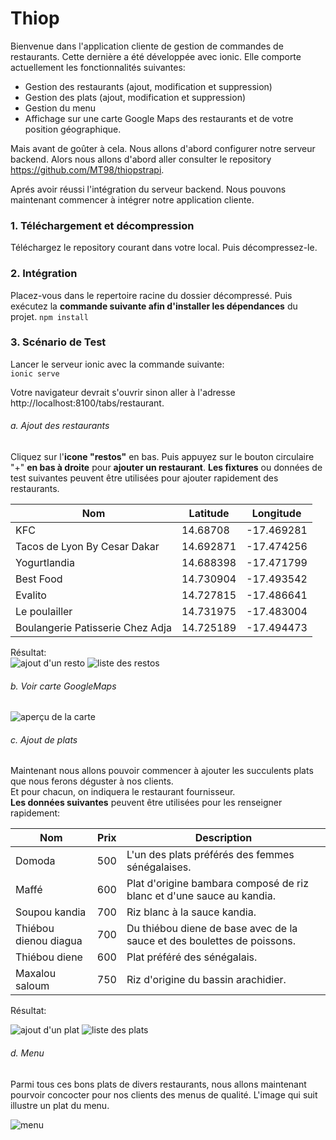 # Thiop    

Bienvenue dans l'application cliente de gestion de commandes de restaurants. Cette dernière a été développée avec ionic. Elle comporte actuellement les fonctionnalités suivantes:    
* Gestion des restaurants (ajout, modification et suppression)
* Gestion des plats (ajout, modification et suppression)
* Gestion du menu
* Affichage sur une carte Google Maps des restaurants et de votre position géographique.

Mais avant de goûter à cela. Nous allons d'abord configurer notre serveur backend. Alors nous allons d'abord aller consulter le repository https://github.com/MT98/thiopstrapi. 

Aprés avoir réussi l'intégration du serveur backend. Nous pouvons maintenant commencer à intégrer notre application cliente.

### 1. Téléchargement et décompression    
Téléchargez le repository courant dans votre local. Puis décompressez-le.    

### 2. Intégration
Placez-vous dans le repertoire racine du dossier décompressé. Puis exécutez la **commande suivante afin d'installer les dépendances** du projet. 
```npm install```    
    
### 3. Scénario de Test
Lancer le serveur ionic avec la commande suivante:    
```ionic serve```    
    
Votre navigateur devrait s'ouvrir sinon aller à l'adresse http://localhost:8100/tabs/restaurant.    
 
###### a. Ajout des restaurants    
Cliquez sur l'**icone "restos"** en bas. Puis appuyez sur le bouton circulaire "+" **en bas à droite** pour **ajouter un restaurant**. 
**Les fixtures** ou données de test suivantes peuvent être utilisées pour ajouter rapidement des restaurants.    

Nom  |  Latitude  |  Longitude
---  |  -------   |  ---------
KFC | 14.68708 | -17.469281
Tacos de Lyon By Cesar Dakar | 14.692871 | -17.474256
Yogurtlandia | 14.688398 | -17.471799
Best Food | 14.730904 | -17.493542
Evalito | 14.727815 | -17.486641
Le poulailler | 14.731975 | -17.483004
Boulangerie Patisserie Chez Adja | 14.725189 | -17.494473    
    
    
Résultat:    
![ajout d'un resto](https://drive.google.com/uc?id=1vMVRxsgZblhJCm-gFmt0Wj8KsPIskqzU)   ![liste des restos](https://drive.google.com/uc?id=1fsppPIGKFEpduQeFcxZMxlMMAmfPGDro)    
    
###### b. Voir carte GoogleMaps    

![aperçu de la carte](https://drive.google.com/uc?id=14j3SN8HAMxFpkk4Wzg8lAo7nb_VNRpFJ)    
    
###### c. Ajout de plats
Maintenant nous allons pouvoir commencer à ajouter les succulents plats que nous ferons déguster à nos clients.    
Et pour chacun, on indiquera le restaurant fournisseur.    
**Les données suivantes** peuvent être utilisées pour les renseigner rapidement:    
    
Nom  |  Prix  |  Description
---- | ------ | ------------
Domoda  |  500  |  L'un des plats préférés des femmes sénégalaises.
Maffé  |  600  |  Plat d'origine bambara composé de riz blanc et d'une sauce au kandia.
Soupou kandia  |  700  |  Riz blanc à la sauce kandia.
Thiébou dienou diagua  |  700  |  Du thiébou diene de base avec de la sauce et des boulettes de poissons.
Thiébou diene  |  600  |  Plat préféré des sénégalais.
Maxalou saloum  |  750  |  Riz d'origine du bassin arachidier.    
    
Résultat:    
    
![ajout d'un plat](https://drive.google.com/uc?id=1SNZ38E45JYXy6-oIpHgq1OzMmP1cCV_G)   ![liste des plats](https://drive.google.com/uc?id=1WPVF5V_FT5nTQ_RZq8qIkkWA28z6mVL-)    

###### d. Menu    
Parmi tous ces bons plats de divers restaurants, nous allons maintenant pourvoir concocter pour nos clients des menus de qualité.
L'image qui suit illustre un plat du menu.    
    
![menu](https://drive.google.com/uc?id=1aNoibJc1QQrgzAEUjtQFJd610JbQIaQK)
